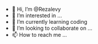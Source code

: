 - 👋 Hi, I’m @Rezalevy
- 👀 I’m interested in ...
- 🌱 I’m currently learning coding
- 💞️ I’m looking to collaborate on ...
- 📫 How to reach me ...

<!---
Rezalevy/Rezalevy is a ✨ special ✨ repository because its `README.md` (this file) appears on your GitHub profile.
You can click the Preview link to take a look at your changes.
--->
